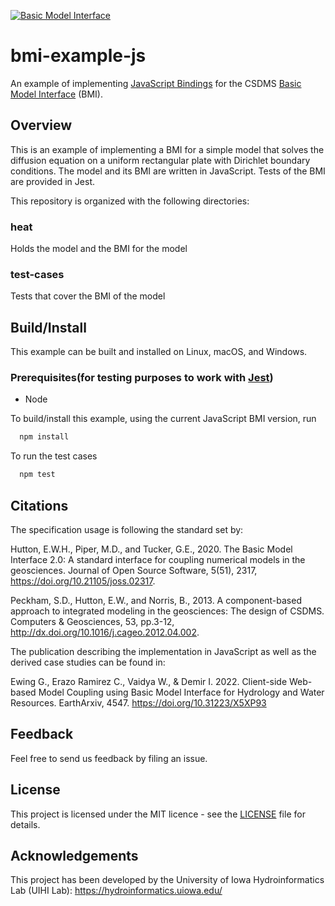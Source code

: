 [![Basic Model Interface](https://img.shields.io/badge/CSDMS-Basic%20Model%20Interface-green.svg)](https://bmi.readthedocs.io/)

# bmi-example-js
An example of implementing [JavaScript Bindings](https://github.com/uihilab/BMI-JS) for the CSDMS [Basic Model Interface](https://bmi-spec.readthedocs.io/en/latest/) (BMI).

## Overview
This is an example of implementing a BMI for a simple model that solves the diffusion equation on a uniform rectangular plate with Dirichlet boundary conditions. The model and its BMI are written in JavaScript. Tests of the BMI are provided in Jest.

This repository is organized with the following directories:

### heat
Holds the model and the BMI for the model
### test-cases
Tests that cover the BMI of the model

## Build/Install
This example can be built and installed on Linux, macOS, and Windows.

### Prerequisites(for testing purposes to work with [Jest](https://jestjs.io/))
- Node

To build/install this example, using the current JavaScript BMI version, run
```bash
  npm install
```
To run the test cases
```bash
  npm test
```
## Citations
The specification usage is following the standard set by:

Hutton, E.W.H., Piper, M.D., and Tucker, G.E., 2020. The Basic Model Interface 2.0: A standard interface for coupling numerical models in the geosciences. Journal of Open Source Software, 5(51), 2317, https://doi.org/10.21105/joss.02317.

Peckham, S.D., Hutton, E.W., and Norris, B., 2013. A component-based approach to integrated modeling in the geosciences: The design of CSDMS. Computers & Geosciences, 53, pp.3-12, http://dx.doi.org/10.1016/j.cageo.2012.04.002.

The publication describing the implementation in JavaScript as well as the derived case studies can be found in:

Ewing G., Erazo Ramirez C., Vaidya W., & Demir I. 2022. Client-side Web-based Model Coupling using Basic Model Interface for Hydrology and Water Resources. EarthArxiv, 4547. https://doi.org/10.31223/X5XP93

## Feedback
Feel free to send us feedback by filing an issue.

## License
This project is licensed under the MIT licence - see the [LICENSE](https://github.com/uihilab/BMI-JS/blob/main/LICENSE) file for details.

## Acknowledgements
This project has been developed by the University of Iowa Hydroinformatics Lab (UIHI Lab):
https://hydroinformatics.uiowa.edu/
